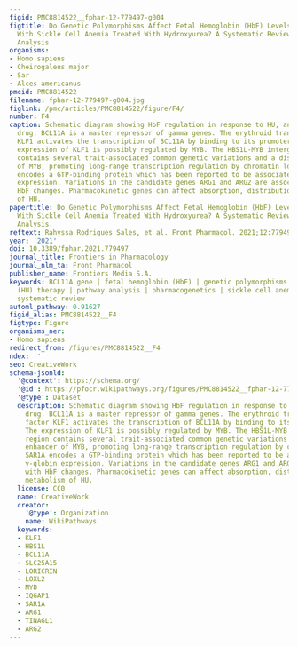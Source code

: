 ```yaml
---
figid: PMC8814522__fphar-12-779497-g004
figtitle: Do Genetic Polymorphisms Affect Fetal Hemoglobin (HbF) Levels in Patients
  With Sickle Cell Anemia Treated With Hydroxyurea? A Systematic Review and Pathway
  Analysis
organisms:
- Homo sapiens
- Cheirogaleus major
- Sar
- Alces americanus
pmcid: PMC8814522
filename: fphar-12-779497-g004.jpg
figlink: /pmc/articles/PMC8814522/figure/F4/
number: F4
caption: Schematic diagram showing HbF regulation in response to HU, an HbF-inducing
  drug. BCL11A is a master repressor of gamma genes. The erythroid transcription factor
  KLF1 activates the transcription of BCL11A by binding to its promoter region. The
  expression of KLF1 is possibly regulated by MYB. The HBS1L-MYB intergenic region
  contains several trait-associated common genetic variations and a distal enhancer
  of MYB, promoting long-range transcription regulation by chromatin looping. SAR1A
  encodes a GTP-binding protein which has been reported to be associated with γ-globin
  expression. Variations in the candidate genes ARG1 and ARG2 are associated with
  HbF changes. Pharmacokinetic genes can affect absorption, distribution, and metabolism
  of HU.
papertitle: Do Genetic Polymorphisms Affect Fetal Hemoglobin (HbF) Levels in Patients
  With Sickle Cell Anemia Treated With Hydroxyurea? A Systematic Review and Pathway
  Analysis.
reftext: Rahyssa Rodrigues Sales, et al. Front Pharmacol. 2021;12:779497.
year: '2021'
doi: 10.3389/fphar.2021.779497
journal_title: Frontiers in Pharmacology
journal_nlm_ta: Front Pharmacol
publisher_name: Frontiers Media S.A.
keywords: BCL11A gene | fetal hemoglobin (HbF) | genetic polymorphisms | hydroxyurea
  (HU) therapy | pathway analysis | pharmacogenetics | sickle cell anemia (SCA) |
  systematic review
automl_pathway: 0.91627
figid_alias: PMC8814522__F4
figtype: Figure
organisms_ner:
- Homo sapiens
redirect_from: /figures/PMC8814522__F4
ndex: ''
seo: CreativeWork
schema-jsonld:
  '@context': https://schema.org/
  '@id': https://pfocr.wikipathways.org/figures/PMC8814522__fphar-12-779497-g004.html
  '@type': Dataset
  description: Schematic diagram showing HbF regulation in response to HU, an HbF-inducing
    drug. BCL11A is a master repressor of gamma genes. The erythroid transcription
    factor KLF1 activates the transcription of BCL11A by binding to its promoter region.
    The expression of KLF1 is possibly regulated by MYB. The HBS1L-MYB intergenic
    region contains several trait-associated common genetic variations and a distal
    enhancer of MYB, promoting long-range transcription regulation by chromatin looping.
    SAR1A encodes a GTP-binding protein which has been reported to be associated with
    γ-globin expression. Variations in the candidate genes ARG1 and ARG2 are associated
    with HbF changes. Pharmacokinetic genes can affect absorption, distribution, and
    metabolism of HU.
  license: CC0
  name: CreativeWork
  creator:
    '@type': Organization
    name: WikiPathways
  keywords:
  - KLF1
  - HBS1L
  - BCL11A
  - SLC25A15
  - LORICRIN
  - LOXL2
  - MYB
  - IQGAP1
  - SAR1A
  - ARG1
  - TINAGL1
  - ARG2
---
```

